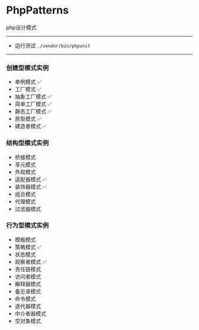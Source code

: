 # PhpPatterns
php设计模式
***

- 运行测试 `./vendor/bin/phpunit`

***
### 创建型模式实例
- 单例模式 ✅
- 工厂模式 ✅
- 抽象工厂模式 ✅
- 简单工厂模式 ✅
- 静态工厂模式 ✅
- 原型模式 ✅
- 建造者模式 ✅
### 结构型模式实例
- 桥接模式
- 享元模式
- 外观模式
- 适配器模式 ✅
- 装饰器模式 ✅
- 组合模式
- 代理模式
- 过滤器模式
### 行为型模式实例
- 模板模式
- 策略模式 ✅
- 状态模式
- 观察者模式 ✅
- 责任链模式
- 访问者模式
- 解释器模式
- 备忘录模式
- 命令模式
- 迭代器模式
- 中介者器模式
- 空对象模式
